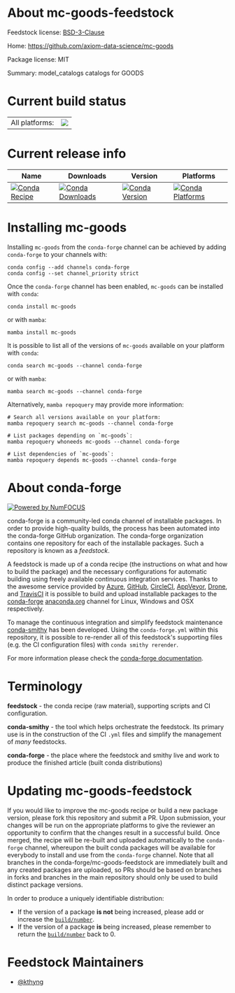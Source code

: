 About mc-goods-feedstock
========================

Feedstock license: [BSD-3-Clause](https://github.com/conda-forge/mc-goods-feedstock/blob/main/LICENSE.txt)

Home: https://github.com/axiom-data-science/mc-goods

Package license: MIT

Summary: model_catalogs catalogs for GOODS

Current build status
====================


<table><tr><td>All platforms:</td>
    <td>
      <a href="https://dev.azure.com/conda-forge/feedstock-builds/_build/latest?definitionId=18663&branchName=main">
        <img src="https://dev.azure.com/conda-forge/feedstock-builds/_apis/build/status/mc-goods-feedstock?branchName=main">
      </a>
    </td>
  </tr>
</table>

Current release info
====================

| Name | Downloads | Version | Platforms |
| --- | --- | --- | --- |
| [![Conda Recipe](https://img.shields.io/badge/recipe-mc--goods-green.svg)](https://anaconda.org/conda-forge/mc-goods) | [![Conda Downloads](https://img.shields.io/conda/dn/conda-forge/mc-goods.svg)](https://anaconda.org/conda-forge/mc-goods) | [![Conda Version](https://img.shields.io/conda/vn/conda-forge/mc-goods.svg)](https://anaconda.org/conda-forge/mc-goods) | [![Conda Platforms](https://img.shields.io/conda/pn/conda-forge/mc-goods.svg)](https://anaconda.org/conda-forge/mc-goods) |

Installing mc-goods
===================

Installing `mc-goods` from the `conda-forge` channel can be achieved by adding `conda-forge` to your channels with:

```
conda config --add channels conda-forge
conda config --set channel_priority strict
```

Once the `conda-forge` channel has been enabled, `mc-goods` can be installed with `conda`:

```
conda install mc-goods
```

or with `mamba`:

```
mamba install mc-goods
```

It is possible to list all of the versions of `mc-goods` available on your platform with `conda`:

```
conda search mc-goods --channel conda-forge
```

or with `mamba`:

```
mamba search mc-goods --channel conda-forge
```

Alternatively, `mamba repoquery` may provide more information:

```
# Search all versions available on your platform:
mamba repoquery search mc-goods --channel conda-forge

# List packages depending on `mc-goods`:
mamba repoquery whoneeds mc-goods --channel conda-forge

# List dependencies of `mc-goods`:
mamba repoquery depends mc-goods --channel conda-forge
```


About conda-forge
=================

[![Powered by
NumFOCUS](https://img.shields.io/badge/powered%20by-NumFOCUS-orange.svg?style=flat&colorA=E1523D&colorB=007D8A)](https://numfocus.org)

conda-forge is a community-led conda channel of installable packages.
In order to provide high-quality builds, the process has been automated into the
conda-forge GitHub organization. The conda-forge organization contains one repository
for each of the installable packages. Such a repository is known as a *feedstock*.

A feedstock is made up of a conda recipe (the instructions on what and how to build
the package) and the necessary configurations for automatic building using freely
available continuous integration services. Thanks to the awesome service provided by
[Azure](https://azure.microsoft.com/en-us/services/devops/), [GitHub](https://github.com/),
[CircleCI](https://circleci.com/), [AppVeyor](https://www.appveyor.com/),
[Drone](https://cloud.drone.io/welcome), and [TravisCI](https://travis-ci.com/)
it is possible to build and upload installable packages to the
[conda-forge](https://anaconda.org/conda-forge) [anaconda.org](https://anaconda.org/)
channel for Linux, Windows and OSX respectively.

To manage the continuous integration and simplify feedstock maintenance
[conda-smithy](https://github.com/conda-forge/conda-smithy) has been developed.
Using the ``conda-forge.yml`` within this repository, it is possible to re-render all of
this feedstock's supporting files (e.g. the CI configuration files) with ``conda smithy rerender``.

For more information please check the [conda-forge documentation](https://conda-forge.org/docs/).

Terminology
===========

**feedstock** - the conda recipe (raw material), supporting scripts and CI configuration.

**conda-smithy** - the tool which helps orchestrate the feedstock.
                   Its primary use is in the construction of the CI ``.yml`` files
                   and simplify the management of *many* feedstocks.

**conda-forge** - the place where the feedstock and smithy live and work to
                  produce the finished article (built conda distributions)


Updating mc-goods-feedstock
===========================

If you would like to improve the mc-goods recipe or build a new
package version, please fork this repository and submit a PR. Upon submission,
your changes will be run on the appropriate platforms to give the reviewer an
opportunity to confirm that the changes result in a successful build. Once
merged, the recipe will be re-built and uploaded automatically to the
`conda-forge` channel, whereupon the built conda packages will be available for
everybody to install and use from the `conda-forge` channel.
Note that all branches in the conda-forge/mc-goods-feedstock are
immediately built and any created packages are uploaded, so PRs should be based
on branches in forks and branches in the main repository should only be used to
build distinct package versions.

In order to produce a uniquely identifiable distribution:
 * If the version of a package **is not** being increased, please add or increase
   the [``build/number``](https://docs.conda.io/projects/conda-build/en/latest/resources/define-metadata.html#build-number-and-string).
 * If the version of a package **is** being increased, please remember to return
   the [``build/number``](https://docs.conda.io/projects/conda-build/en/latest/resources/define-metadata.html#build-number-and-string)
   back to 0.

Feedstock Maintainers
=====================

* [@kthyng](https://github.com/kthyng/)

